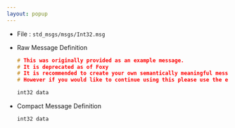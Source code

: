 ```yaml
---
layout: popup
---
```


- File : `std_msgs/msgs/Int32.msg`
- Raw Message Definition

  ```c
  # This was originally provided as an example message.
  # It is deprecated as of Foxy
  # It is recommended to create your own semantically meaningful message.
  # However if you would like to continue using this please use the equivalent in example_msgs.

  int32 data
  ```

- Compact Message Definition

  ```c
  int32 data
  ```
